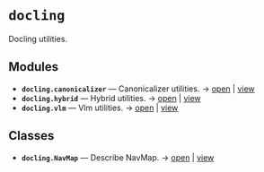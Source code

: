 # `docling`

Docling utilities.

<!-- START doctoc generated TOC please keep comment here to allow auto update -->
<!-- END doctoc generated TOC please keep comment here to allow auto update -->

## Modules

- **`docling.canonicalizer`** — Canonicalizer utilities. → [open](vscode://file//home/paul/kgfoundry/src/docling/canonicalizer.py:1:1) | [view](https://github.com/github.com/paul-heyse/blob/00d42020723b01e0bdbe530d959bc3f75350eb3f/src/docling/canonicalizer.py#L1)
- **`docling.hybrid`** — Hybrid utilities. → [open](vscode://file//home/paul/kgfoundry/src/docling/hybrid.py:1:1) | [view](https://github.com/github.com/paul-heyse/blob/00d42020723b01e0bdbe530d959bc3f75350eb3f/src/docling/hybrid.py#L1)
- **`docling.vlm`** — Vlm utilities. → [open](vscode://file//home/paul/kgfoundry/src/docling/vlm.py:1:1) | [view](https://github.com/github.com/paul-heyse/blob/00d42020723b01e0bdbe530d959bc3f75350eb3f/src/docling/vlm.py#L1)

## Classes

- **`docling.NavMap`** — Describe NavMap. → [open](vscode://file//home/paul/kgfoundry/src/kgfoundry_common/navmap_types.py:32:1) | [view](https://github.com/github.com/paul-heyse/blob/00d42020723b01e0bdbe530d959bc3f75350eb3f/src/kgfoundry_common/navmap_types.py#L32-L45)
<!-- agent:readme v1 sha:00d42020723b01e0bdbe530d959bc3f75350eb3f content:bab79a8b5afb -->
